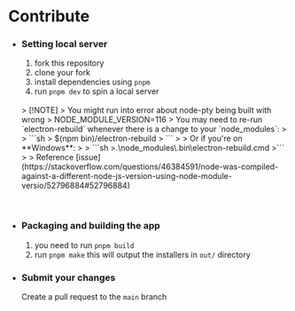# Contribute  

- ### Setting local server
  1. fork this repository
  2. clone your fork
  3. install dependencies using `pnpm`
  4. run `pnpm dev` to spin a local server  
  <br>
  > [!NOTE]
  > You might run into error about node-pty being built with wrong  
  > NODE_MODULE_VERSION=116  
  > You may need to re-run `electron-rebuild` whenever there is a change to your `node_modules`:
  >  
  > ```sh
  > $(npm bin)/electron-rebuild
  > ```
  >
  > Or if you're on **Windows**:
  >
  > ```sh
  >.\node_modules\.bin\electron-rebuild.cmd
  >```
  >
  > Reference [issue](https://stackoverflow.com/questions/46384591/node-was-compiled-against-a-different-node-js-version-using-node-module-versio/52796884#52796884)

<br>

- ### Packaging and building the app
  1. you need to run `pnpm build`
  2. run `pnpm make` this will output the installers in `out/` directory


- ### Submit your changes
  Create a pull request to the `main` branch